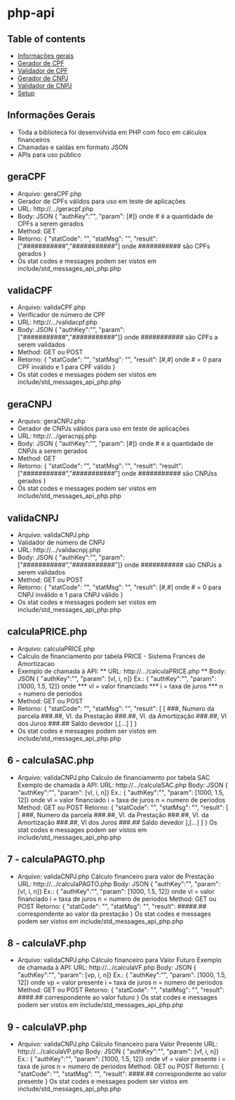 # php-api

## Table of contents
* [Informações gerais](#informações-gerais)
* [Gerador de CPF](#geraCPF)
* [Validador de CPF](#validaCPF)
* [Gerador de CNPJ](#geraCNPJ)
* [Validador de CNPJ](#validaCNPJ)
* [Setup](#setup)

## Informações Gerais
* Toda a biblioteca foi desenvolvida em PHP com foco em cálculos financeiros
* Chamadas e saídas em formato JSON
* APIs para uso público

## geraCPF
* Arquivo: geraCPF.php
* Gerador de CPFs válidos para uso em teste de aplicações
* URL: http://.../geracpf.php
* Body: JSON { "authKey":"", "param": [#]} onde # é a quantidade de CPFs a serem gerados
* Method: GET
* Retorno:
{
    "statCode": "<status code>",
    "statMsg": "<status message>",
    "result": ["###########","###########"] onde ########### são CPFs gerados
}
* Os stat codes e messages podem ser vistos em include/std_messages_api_php.php

## validaCPF
* Arquivo: validaCPF.php
* Verificador de número de CPF
* URL: http://.../validacpf.php
* Body: JSON { "authKey":"", "param": ["###########","###########"]} onde ########### são CPFs a serem validados
* Method: GET ou POST
* Retorno:
{
    "statCode": "<status code>",
    "statMsg": "<status message>",
    "result": [#,#] onde # = 0 para CPF inválido e 1 para CPF válido 
}
* Os stat codes e messages podem ser vistos em include/std_messages_api_php.php

## geraCNPJ
* Arquivo: geraCNPJ.php
* Gerador de CNPJs válidos para uso em teste de aplicações
* URL: http://.../geracnpj.php
* Body: JSON { "authKey":"", "param": [#]} onde # é a quantidade de CNPJs a serem gerados
* Method: GET
* Retorno:
{
    "statCode": "<status code>",
    "statMsg": "<status message>",
    "result": "result": ["###########","###########"] onde ########### são CNPJss gerados
}
* Os stat codes e messages podem ser vistos em include/std_messages_api_php.php

## validaCNPJ
* Arquivo: validaCNPJ.php
* Validador de número de CNPJ
* URL: http://.../validacnpj.php
* Body: JSON { "authKey":"", "param": ["###########","###########"]} onde ########### são CNPJs a serem validados
* Method: GET ou POST
* Retorno:
{
    "statCode": "<status code>",
    "statMsg": "<status message>",
    "result": [#,#] onde # = 0 para CNPJ inválido e 1 para CNPJ válido 
}
* Os stat codes e messages podem ser vistos em include/std_messages_api_php.php

## calculaPRICE.php
* Arquivo: calculaPRICE.php
* Calculo de financiamento por tabela PRICE - Sistema Frances de Amortizacao
* Exemplo de chamada à API:
** URL: http://.../calculaPRICE.php
** Body: JSON { "authKey":"", "param": [vl, i, n]} Ex.: { "authKey":"", "param": [1000, 1.5, 12]} onde
*** vl = valor financiado
*** i = taxa de juros
*** n = numero de periodos
* Method: GET ou POST
* Retorno:
{
    "statCode": "<status code>",
    "statMsg": "<status message>",
    "result": [
        [
            ###,        Numero da parcela
            ###.##,     Vl. da Prestação
            ###.##,     Vl. da Amortização
            ###.##,     Vl dos Juros
            ###.##      Saldo devedor
        ],[...]
        ]
}
* Os stat codes e messages podem ser vistos em include/std_messages_api_php.php

## 6 - calculaSAC.php
* Arquivo: validaCNPJ.php
Calculo de financiamento por tabela SAC
Exemplo de chamada à API:
URL: http://.../calculaSAC.php
Body: JSON { "authKey":"", "param": [vl, i, n]} Ex.: { "authKey":"", "param": [1000, 1.5, 12]}
onde
vl = valor financiado
i = taxa de juros
n = numero de periodos
Method: GET ou POST
Retorno:
{
    "statCode": "<status code>",
    "statMsg": "<status message>",
    "result": [
        [
            ###,        Numero da parcela
            ###.##,     Vl. da Prestação
            ###.##,     Vl. da Amortização
            ###.##,     Vl dos Juros
            ###.##      Saldo devedor
        ],[...]
        ]
}
Os stat codes e messages podem ser vistos em include/std_messages_api_php.php

## 7 - calculaPAGTO.php
* Arquivo: validaCNPJ.php
Cálculo financeiro para valor de Prestação
URL: http://.../calculaPAGTO.php
Body: JSON { "authKey":"", "param": [vl, i, n]} Ex.: { "authKey":"", "param": [1000, 1.5, 12]}
onde
vl = valor financiado
i = taxa de juros
n = numero de periodos
Method: GET ou POST
Retorno:
{
    "statCode": "<status code>",
    "statMsg": "<status message>",
    "result": #####.## correspondente ao valor da prestação
}
Os stat codes e messages podem ser vistos em include/std_messages_api_php.php

## 8 - calculaVF.php
* Arquivo: validaCNPJ.php
Cálculo financeiro para Valor Futuro
Exemplo de chamada à API:
URL: http://.../calculaVF.php
Body: JSON { "authKey":"", "param": [vp, i, n]} Ex.: { "authKey":"", "param": [1000, 1.5, 12]}
onde
vp = valor presente
i = taxa de juros
n = numero de periodos
Method: GET ou POST
Retorno:
{
    "statCode": "<status code>",
    "statMsg": "<status message>",
    "result": ####.## correspondente ao valor futuro
}
Os stat codes e messages podem ser vistos em include/std_messages_api_php.php
 
## 9 - calculaVP.php
* Arquivo: validaCNPJ.php
Cálculo financeiro para Valor Presente
URL: http://.../calculaVP.php
Body: JSON { "authKey":"", "param": [vf, i, n]} Ex.: { "authKey":"", "param": [1000, 1.5, 12]}
onde
vf = valor presente
i = taxa de juros
n = numero de periodos
Method: GET ou POST
Retorno:
{
    "statCode": "<status code>",
    "statMsg": "<status message>",
    "result": ####.## correspondente ao valor presente
}
Os stat codes e messages podem ser vistos em include/std_messages_api_php.php